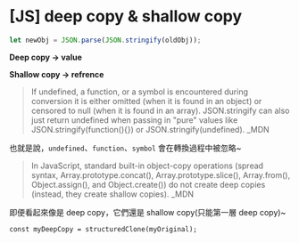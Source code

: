 # [JS] deep copy & shallow copy

```js title="Deep Copy 比較單純的場景"
let newObj = JSON.parse(JSON.stringify(oldObj));
```

**Deep copy -> value**

**Shallow copy -> refrence**

> If undefined, a function, or a symbol is encountered during conversion it is either omitted (when it is found in an object) or censored to null (when it is found in an array). JSON.stringify can also just return undefined when passing in "pure" values like JSON.stringify(function(){}) or JSON.stringify(undefined). \_MDN

也就是說，`undefined`、`function`、`symbol` 會在轉換過程中被忽略~

> In JavaScript, standard built-in object-copy operations (spread syntax, Array.prototype.concat(), Array.prototype.slice(), Array.from(), Object.assign(), and Object.create()) do not create deep copies (instead, they create shallow copies). \_MDN

即便看起來像是 deep copy，它們還是 shallow copy(只能第一層 deep copy)~

```
const myDeepCopy = structuredClone(myOriginal);
```
